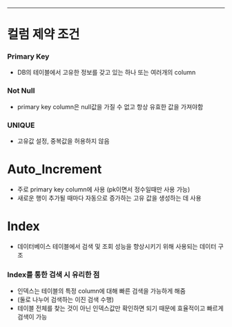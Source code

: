 
---
# 컬럼 제약 조건
### Primary Key
- DB의 테이블에서 고유한 정보를 갖고 있는 하나 또는 여러개의 column
### Not Null
- primary key column은 null값을 가질 수 없고 항상 유효한 값을 가져야함
### UNIQUE
- 고유값 설정, 중복값을 허용하지 않음
# Auto_Increment
- 주로 primary key column에 사용 (pk이면서 정수일때만 사용 가능)
- 새로운 행이 추가될 때마다 자동으로 증가하는 고유 값을 생성하는 데 사용
# Index
- 데이터베이스 테이블에서 검색 및 조회 성능을 향상시키기 위해 사용되는 데이터 구조
### Index를 통한 검색 시 유리한 점
- 인덱스는 테이블의 특정 column에 대해 빠른 검색을 가능하게 해줌
- (둘로 나누어 검색하는 이진 검색 수행)
- 테이블 전체를 찾는 것이 아닌 인덱스값만 확인하면 되기 때문에 효율적이고 빠르게 검색이 가능

